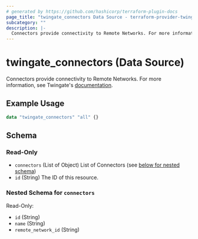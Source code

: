 ```yaml
---
# generated by https://github.com/hashicorp/terraform-plugin-docs
page_title: "twingate_connectors Data Source - terraform-provider-twingate"
subcategory: ""
description: |-
  Connectors provide connectivity to Remote Networks. For more information, see Twingate's documentation https://docs.twingate.com/docs/understanding-access-nodes.
---
```


# twingate_connectors (Data Source)

Connectors provide connectivity to Remote Networks. For more information, see Twingate's [documentation](https://docs.twingate.com/docs/understanding-access-nodes).

## Example Usage

```terraform
data "twingate_connectors" "all" {}
```

<!-- schema generated by tfplugindocs -->
## Schema

### Read-Only

- `connectors` (List of Object) List of Connectors (see [below for nested schema](#nestedatt--connectors))
- `id` (String) The ID of this resource.

<a id="nestedatt--connectors"></a>
### Nested Schema for `connectors`

Read-Only:

- `id` (String)
- `name` (String)
- `remote_network_id` (String)


